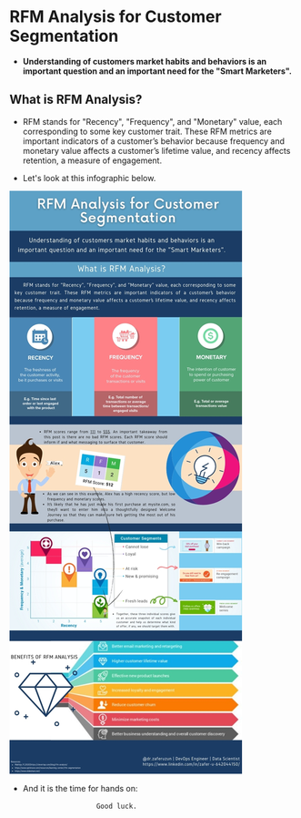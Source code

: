 # __RFM Analysis for Customer Segmentation__


- __Understanding of customers market habits and behaviors is an important question and an important need for the "Smart Marketers".__


## __What is RFM Analysis?__

-  RFM stands for "Recency", "Frequency", and "Monetary" value, each corresponding to some key customer trait. These RFM metrics are important indicators of a customer’s behavior because frequency and monetary value affects a customer’s lifetime value, and recency affects retention, a measure of engagement.

- Let's look at this infographic below.

![003](./@dr.zaferuzun_RFM_Analysis.jpg) 

- And it is the time for hands on: 


                        Good luck.

 